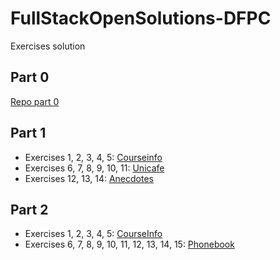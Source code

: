 # FullStackOpenSolutions-DFPC

Exercises solution

## Part 0

[Repo part 0](https://github.com/danielpuliche/FullStackOpen-Part0)

## Part 1

- Exercises 1, 2, 3, 4, 5: [Courseinfo](./Part1/courseinfo)
- Exercises 6, 7, 8, 9, 10, 11: [Unicafe](./Part1/unicafe)
- Exercises 12, 13, 14: [Anecdotes](./Part1/anecdotes)

## Part 2

- Exercises 1, 2, 3, 4, 5: [CourseInfo](./Part2/courseinfo)
- Exercises 6, 7, 8, 9, 10, 11, 12, 13, 14, 15: [Phonebook](./Part2/phonebook)
